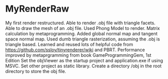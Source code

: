 # MyRenderRaw
My first render restructured.
Able to render .obj file with triangle facets. Able to draw the mesh of an .obj file.
Used Phong Model to render.
Matrix calculation by metaprogramming.
Added global normal map and tangent space normal map.
Used dumb triangle rasterization, assuming the .obj is triangle based.
Learned and reused lots of helpful code from https://github.com/ssloy/tinyrenderer/wiki and PBRT.
Performance improved by metaprgramming from book GameProgrammingGem, 1st Edition
Set the objViewer as the startup project and application.exe if using MSVC. Set other project as static library.
Create a directory /obj in the root directory to store the obj file.
